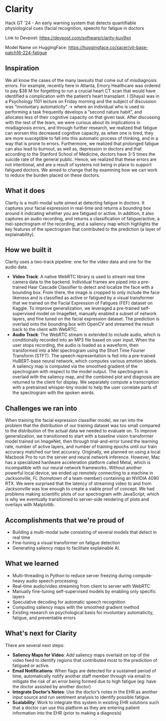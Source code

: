 # Clarity
Hack GT '24 - An early warning system that detects quantifiable physiological cues (facial recognition, speech) for fatigue in doctors

Link to Devpost: https://devpost.com/software/clarity-kuv9xn

Model Name on HuggingFace: https://huggingface.co/xacer/vit-base-patch16-224-fatigue

## Inspiration
We all know the cases of the many lawsuits that come out of misdiagnosis errors. For example, recently here in Atlanta, Emory Healthcare was ordered to pay $38 M for forgetting to run a crucial heart CT scan that would have identified a complication with the patient’s heart transplant. I (Shaya) was in a Psychology 1101 lecture on Friday morning and the subject of discussion was “involuntary automaticity” → where an individual who is used to performing a task frequently develops a “second nature habit”, and allocates less of their cognitive capacity on that given task. After discussing with the rest of the team, we were curious about its implications in misdiagnosis errors, and through further research, we realized that fatigue can worsen this decreased cognitive capacity, as when one is tired, they are more susceptible to fall into this automatic process of thinking, and in a way that is prone to errors. Furthermore, we realized that prolonged fatigue can also lead to burnout, as well as, depression in doctors and that according to the Stanford School of Medicine, doctors have 3-5 times the suicide rate of the general public. Hence, we realized that these errors are not intentional, and are a result of systems not being in place to support fatigued doctors. We aimed to change that by examining how we can work to reduce the burden placed on these doctors.

## What it does
Clarity is a multi-modal suite aimed at detecting fatigue in doctors. It captures your facial expression in real-time and returns a bounding box around it indicating whether you are fatigued or active. In addition, it also captures an audio recording, and returns a classification of fatigue/active, a mel-spectrogram of the recording, and a saliency map which highlights the key features of the spectrogram that contributed to the prediction (a layer of explainability).

## How we built it
Clarity uses a two-track pipeline: one for the video data and one for the audio data.

 - **Video Track**: A native WebRTC library is used to stream real time camera data to the backend. Individual frames are piped into a pre-trained Haar Cascade Classifier to detect and localize the face with a bounding box. From there, the image is cropped to only include the face likeness and is classified as active or fatigued by a visual transformer that we trained on the Facial Expression of Fatigues (FEF) dataset on Kaggle. To improve generalization, we leveraged a pre-trained self-supervised model on ImageNet, manually enabled a subset of network layers, and fine tuned on the facial expression dataset. The prediction is overlaid onto the bounding box with OpenCV and streamed the result back to the client with WebRTC.
 - **Audio Track**: The WebRTC stream is extended to include audio, which is conditionally recorded into an MP3 file based on user input. When the user stops recording, the audio is loaded as a waveform, then transformed into a Mel spectrogram using the Short Time Fourier Transform (STFT). The speech representation is fed into a pre-trained HuBERT-base neural network, which computes various emotion labels. A saliency map is computed via the smoothed gradient of the spectrogram with respect to the model output. The spectrogram is overlaid with the saliency map, and the combined plot and diagnosis are returned to the client for display. We separately compute a transcription with a pretrained whisper-tiny model to help the user correlate parts of the spectrogram with the spoken words.

## Challenges we ran into
When training the facial expression classifier model, we ran into the problem that the distribution of our training dataset was too small compared to the distribution of the actual data we needed to evaluate on. To improve generalization, we transitioned to start with a baseline vision transformer model trained on ImageNet, then through trial-and-error tuned the learning rate, number of active layers, and number of training epochs until our train accuracy matched our test accuracy.
Originally, we planned on using a local Macbook Pro to run the server and neural network inference. However, Mac has a specialized hardware acceleration platform called Metal, which is incompatible with our neural network frameworks. Without another powerful local device, we ended up remotely connecting to a machine in Jacksonville, FL (hometown of a team member) containing an NVIDIA 4090 RTX. We were surprised that the latency of streaming video to and from Jacksonville was low enough to create a viable proof of concept.
We had problems making scientific plots of our spectrogram with JavaScript, which is why we eventually transitioned to server-side rendering of plots and overlays with Matplotlib.

## Accomplishments that we're proud of
 - Building a multi-modal suite consisting of several models that detect in real time
 - Fine-tuning a visual transformer on fatigue detection
 - Generating saliency maps to facilitate explainable AI.

## What we learned
 - Multi-threading in Python to reduce server freezing during compute-heavy audio speech processing
 - Real-time audio/video streaming from client to server with WebRTC
 - Manually fine-tuning self-supervised models by enabling only specific layers
 - Speculative decoding for automatic speech recognition
 - Computing saliency maps with the smoothed gradient method
 - Existing research on psychological basis for involuntary automaticity, fatigue, and preventable errors

## What's next for Clarity
There are several next steps:

 - **Saliency Maps for Video**: Add saliency maps overlaid on top of the video feed to identify regions that contributed most to the prediction of fatigued or active.
 - **Email Notifications**: When flags are detected for a sustained period of time, automatically notify another staff member through via email to mitigate the risk of an error being formed due to high fatigue (eg: have the doctor assisted by another doctor)
 - **Integrate Doctor’s Notes**: Use the doctor’s notes in the EHR as another input source and run sentiment analysis to identify possible fatigue.
 - **Scalability**: Work to integrate this system in existing EHR solutions such that a doctor can use this platform as they are entering patient information into the EHR (prior to making a diagnosis)